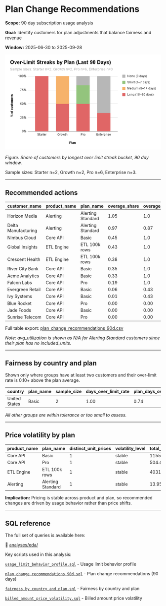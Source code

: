 # Plan Change Recommendations

**Scope:** 90 day subscription usage analysis  

**Goal:** Identify customers for plan adjustments that balance fairness and revenue  

**Window:** 2025-06-30 to 2025-09-28

![Over limit streaks by plan](assets/figures/fig_limit_streaks_by_plan.png)

*Figure. Share of customers by longest over limit streak bucket, 90 day window.*  

Sample sizes: Starter n=2, Growth n=2, Pro n=6, Enterprise n=3.

---

## Recommended actions

| customer_name       | product_name | plan_name         | overage_share | overage_rate | avg_utilization | recommendation |
|---------------------|--------------|-------------------|---------------|--------------|-----------------|----------------|
| Horizon Media       | Alerting     | Alerting Standard | 1.05          | 1.0          | N/A                | upsell         |
| Delta Manufacturing | Alerting     | Alerting Standard | 0.97          | 0.87         | N/A                | upsell         |
| Nimbus Cloud        | Core API     | Basic             | 0.45          | 1.0          | 1.83            | upsell         |
| Global Insights     | ETL Engine   | ETL 100k rows     | 0.43          | 1.0          | 1.76            | upsell         |
| Crescent Health     | ETL Engine   | ETL 100k rows     | 0.38          | 1.0          | 1.60            | upsell         |
| River City Bank     | Core API     | Basic             | 0.35          | 1.0          | 1.55            | upsell         |
| Acme Analytics      | Core API     | Basic             | 0.33          | 1.0          | 1.49            | upsell         |
| Falcon Labs         | Core API     | Pro               | 0.19          | 1.0          | 1.23            | upsell         |
| Evergreen Retail    | Core API     | Basic             | 0.06          | 0.43         | 1.03            | adjust units   |
| Ivy Systems         | Core API     | Basic             | 0.01          | 0.43         | 1.00            | adjust units   |
| Blue Rocket         | Core API     | Pro               | 0.00          | 0.00         | 0.90            | hold           |
| Jade Foods          | Core API     | Basic             | 0.00          | 0.00         | 0.81            | hold           |
| Sunrise Telecom     | Core API     | Pro               | 0.00          | 0.00         | 0.68            | hold           |

Full table export: [plan_change_recommendations_90d.csv](assets/tables/plan_change_recommendations_90d.csv)

_Note: avg_utilization is shown as N/A for Alerting Standard customers since their plan has no included_units._

---

## Fairness by country and plan

Shown only where groups have at least two customers and their over-limit rate is 0.10+ above the plan average.

| country       | plan_name | sample_size | days_over_limit_rate | plan_days_over_limit_rate | delta | severity |
|---------------|-----------|-------------|----------------------|----------------------------|-------|----------|
| United States | Basic     | 2           | 1.00                 | 0.74                       | 0.26  | alert    |

_All other groups are within tolerance or too small to assess._

---

## Price volatility by plan

| product_name | plan_name         | distinct_unit_prices | volatility_level | total_billed_value |
|--------------|-------------------|----------------------|------------------|--------------------|
| Core API     | Basic             | 1                    | stable           | 1155.53            |
| Core API     | Pro               | 1                    | stable           | 504.45             |
| ETL Engine   | ETL 100k rows     | 1                    | stable           | 4031.2             |
| Alerting     | Alerting Standard | 1                    | stable           | 13.95              |

**Implication:** Pricing is stable across product and plan, so recommended changes are driven by usage behavior rather than price shifts.

---

## SQL reference

The full set of queries is available here: 

📂 [analyses/eda/](../analyses/eda/)

Key scripts used in this analysis:

[`usage_limit_behavior_profile.sql`](../analyses/eda/usage_limit_behavior_profile.sql) - Usage limit behavior profile  

[`plan_change_recommendations_90d.sql`](../analyses/eda/plan_change_recommendations_90d.sql) - Plan change recommendations (90 days)  

[`fairness_by_country_and_plan.sql`](../analyses/eda/fairness_by_country_and_plan.sql) - Fairness by country and plan  

[`billed_amount_price_volatility.sql`](../analyses/eda/billed_amount_price_volatility.sql) - Billed amount price volatility

